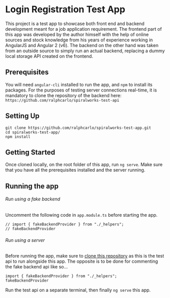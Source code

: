 # Login Registration Test App

This project is a test app to showcase both front end and backend development meant for a job application requirement. The frontend part of this app was developed by the author himself with the help of online sources and stock knowledge from his years of experience working in AngularJS and Angular 2 (v6). The backend on the other hand was taken from an outside source to simply run an actual backend, replacing a dummy local storage API created on the frontend.

## Prerequisites

You will need `angular-cli` installed to run the app, and `npm` to install its packages. For the purposes of testing server connections real-time, it is mandatory to clone the repository of the backend here: `https://github.com/ralphcarlo/spiralworks-test-api`

## Setting Up

```
git clone https://github.com/ralphcarlo/spiralworks-test-app.git
cd spiralworks-test-app/
npm install
```

## Getting Started

Once cloned locally, on the root folder of this app, run `ng serve`. Make sure that you have all the prerequisites installed and the server running.

## Running the app

###### Run using a fake backend

Uncomment the following code in `app.module.ts` before starting the app.
```
// import { fakeBackendProvider } from "./_helpers";
// fakeBackendProvider
```

###### Run using a server

Before running the app, make sure to [clone this repository](https://github.com/ralphcarlo/spiralworks-test-api) as this is the test api to run alongside this app. The opposite is to be done for commenting the fake backend api like so...

```
import { fakeBackendProvider } from "./_helpers";
fakeBackendProvider
```

Run the test api on a separate terminal, then finally `ng serve` this app.

